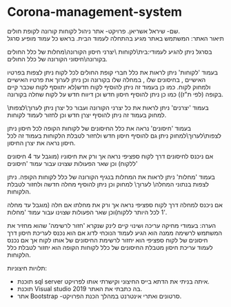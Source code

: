 # Corona-management-system
שם- שיראל אשריאן.
פרויקט- אתר ניהול לקוחות קורונה לקופת חולים.
\
תיאור האתר:
המשתמש באתר מגיע בהתחלה לעמוד הבית. 
בראש כל עמוד מופיע סרגל 

בסרגל ניתן להגיע לעמודי:בית\לקוחות \יצרני חיסון הקורונה\מחלות של כלל החולים בקורונה\חיסוני הקורונה של כלל החולים.

בעמוד 'לקוחות' ניתן לראות את כלל חברי קופת החולים לכל לקוח ניתן לצפות בפרטיו האישיים , בחיסונים שלו , במחלה שלו בקורונה וכן ניתן לערוך את פרטיו האישיים ולמחוק לקוח. 
כמו כן בעמוד זה ניתן להוסיף לקוח חדש(לא יתווסף לקוח שכבר קיים בקופה (לפי ת"ז))
כמו כן ניתן להוסיף חיסון חדש וכן דיווח חדש על לקוח שחלה בקורונה. 

בעמוד 'יצרנים' ניתן לראות את כל יצרני הקורונה ועבור כל יצרן ניתן לערוך\לצפות\ למחוק
בעמוד זה ניתן להוסיף יצרן חדש וכן לחזור לעמוד לקוחות.

בעמוד 'חיסונים' נראה את כלל החיסונים של לקוחות הקופה לכל חיסון ניתן לצפות\לערוך\למחוק
ניתן גם להוסיף חיסון חדש ולחזור לטבלת הלקוחות
בעמוד זה לכל חיסון נראה את יצרן החיסון.

אם ניכנס לחיסונים דרך לקוח ספציפי נראה אך ורק את חיסוניו (מוגבל עד 4 חיסונים ללקוח) וכן שאר הפעולות שצוינו עבור עמוד 'חיסונים'

בעמוד 'מחלות' ניתן לראות את  המחלות בנגיף הקורונה של כלל לקוחות הקופה. ניתן לצפות בנתוני המחלה\ לערוך\ למחוק 
וכן ניתן להוסיף מחלה חדשה ולחזור לטבלת הלקוחות.

אם ניכנס למחלה דרך לקוח ספציפי נראה אך ורק את מחלתו אם חלה (מוגבל עד מחלה 1 לכל היותר ללקוח)וכן שאר הפעולות שצוינו עבור 
עמוד 'מחלות'.

הערה: בעמודי מחיקה עריכה ושינוי קיים לינק שנקרא 'חזור לרשימה' שהוא מחזיר את המשתמש לרשימה ממנה הוא הגיע לעמוד הנוכחי
לדוג אם הוא נכנס לעריכת חיסון דרך חיסונים של לקוח ספציפי הוא יחזור לרשימת החיסונים של אותו לקוח
אך אם נכנס לעמוד עריכת חיסון מטבלת החיסונים של כלל לקוחות הקופה הוא יחזור לטבלת כלל הלקוחות.


תלויות חיצוניות:
- תוכנת sql server  איתה בניתי את הדתא בייס החיצוני וקישרתי אותו לפרויקט.
- תוכנת  Visual studio 2019 בה כתבתי את האתר. 
- אתר Bootstrap
-סרטונים ואתרי אינטרנט במהלך הכנת הפרויקט.

